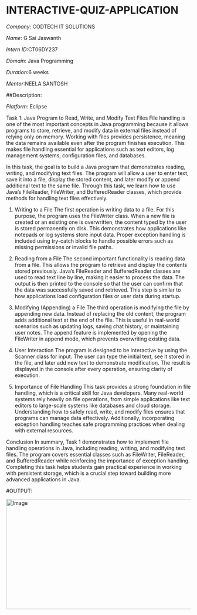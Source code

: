# INTERACTIVE-QUIZ-APPLICATION

*Company*: CODTECH IT SOLUTIONS

*Name*: G Sai Jaswanth

*Intern ID*:CT06DY237

*Domain*: Java Programming

*Duration*:6 weeks

*Mentor*:NEELA SANTOSH

##Description:

*Platform*: Eclipse

Task 1: Java Program to Read, Write, and Modify Text Files
File handling is one of the most important concepts in Java programming because it allows programs to store, retrieve, and modify data in external files instead of relying only on memory. Working with files provides persistence, meaning the data remains available even after the program finishes execution. This makes file handling essential for applications such as text editors, log management systems, configuration files, and databases.

In this task, the goal is to build a Java program that demonstrates reading, writing, and modifying text files. The program will allow a user to enter text, save it into a file, display the stored content, and later modify or append additional text to the same file. Through this task, we learn how to use Java’s FileReader, FileWriter, and BufferedReader classes, which provide methods for handling text files effectively.

1. Writing to a File
The first operation is writing data to a file. For this purpose, the program uses the FileWriter class. When a new file is created or an existing one is overwritten, the content typed by the user is stored permanently on disk. This demonstrates how applications like notepads or log systems store input data. Proper exception handling is included using try-catch blocks to handle possible errors such as missing permissions or invalid file paths.

2. Reading from a File
The second important functionality is reading data from a file. This allows the program to retrieve and display the contents stored previously. Java’s FileReader and BufferedReader classes are used to read text line by line, making it easier to process the data. The output is then printed to the console so that the user can confirm that the data was successfully saved and retrieved. This step is similar to how applications load configuration files or user data during startup.

3. Modifying (Appending) a File
The third operation is modifying the file by appending new data. Instead of replacing the old content, the program adds additional text at the end of the file. This is useful in real-world scenarios such as updating logs, saving chat history, or maintaining user notes. The append feature is implemented by opening the FileWriter in append mode, which prevents overwriting existing data.

4. User Interaction
The program is designed to be interactive by using the Scanner class for input. The user can type the initial text, see it stored in the file, and later add new text to demonstrate modification. The result is displayed in the console after every operation, ensuring clarity of execution.

5. Importance of File Handling
This task provides a strong foundation in file handling, which is a critical skill for Java developers. Many real-world systems rely heavily on file operations, from simple applications like text editors to large-scale systems like databases and cloud storage. Understanding how to safely read, write, and modify files ensures that programs can manage data effectively. Additionally, incorporating exception handling teaches safe programming practices when dealing with external resources.

Conclusion
In summary, Task 1 demonstrates how to implement file handling operations in Java, including reading, writing, and modifying text files. The program covers essential classes such as FileWriter, FileReader, and BufferedReader while reinforcing the importance of exception handling. Completing this task helps students gain practical experience in working with persistent storage, which is a crucial step toward building more advanced applications in Java.

#OUTPUT:

<img width="676" height="299" alt="Image" src="https://github.com/user-attachments/assets/b1497f85-cf95-46eb-906f-e5f83183e4a9" />
